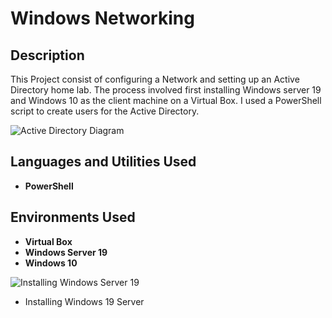 # Windows Networking

## Description
This Project consist of configuring a Network and setting up an Active Directory home lab. The process involved first installing Windows server 19 and Windows 10 as the client machine on a Virtual Box. I used a PowerShell script to create users for the Active Directory.

![Active Directory Diagram](https://github.com/berlongit/Windows-Networking/assets/167917555/c3c4c512-f035-43db-b7c6-9fea56e1f4af)

## Languages and Utilities Used

-  <b>PowerShell</b>

## Environments Used

-  <b>Virtual Box</b>
-  <b>Windows Server 19</b>
-  <b>Windows 10</b>

![Installing Windows Server 19](https://github.com/berlongit/Windows-Networking/assets/167917555/8cbb6c84-0bf8-49c9-8601-484ccbede49a)
-  Installing Windows 19 Server
